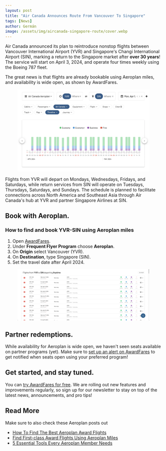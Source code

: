 ```yaml
---
layout: post
title: "Air Canada Announces Route From Vancouver To Singapore"
tags: [News]
author: Germán
image: /assets/img/aircanada-singapore-route/cover.webp
---
```


Air Canada announced its plan to reintroduce nonstop flights between Vancouver International Airport (YVR) and Singapore's Changi International Airport (SIN), marking a return to the Singapore market after **over 30 years**! The service will start on April 3, 2024, and operate four times weekly using the Boeing 787 fleet.

The great news is that flights are already bookable using Aeroplan miles, and availability is wide open, as shown by AwardFares.

<figure>
<img src="/assets/img/aircanada-singapore-route/yvr-sin-timeline.webp" alt="Air Canada Vancouver to Singapore on AwardFares." />
</figure>

Flights from YVR will depart on Mondays, Wednesdays, Fridays, and Saturdays, while return services from SIN will operate on Tuesdays, Thursdays, Saturdays, and Sundays. The schedule is planned to facilitate connections across North America and Southeast Asia through Air Canada's hub at YVR and partner Singapore Airlines at SIN.


## Book with Aeroplan.


### How to find and book YVR-SIN using Aeroplan miles

1. Open [AwardFares](https://awardfares.com/search).
2. Under **Frequent Flyer Program** choose **Aeroplan**.
3. On **Origin** select Vancouver (YVR).
4. On **Destination**, type Singapore (SIN).
5. Set the travel date after April 2024.

<figure>
<img src="/assets/img/aircanada-singapore-route/yvr-sin-list.webp" alt="Air Canada Vancouver to Singapore on AwardFares." />
</figure>

## Partner redemptions.

While availability for Aeroplan is wide open, we haven't seen seats available on partner programs (yet). Make sure to [set up an alert on AwardFares](https://awardfares.com/alerts) to get notified when seats open using your preferred program!

## Get started, and stay tuned.

You can [try AwardFares for free](https://awardfares.com/). We are rolling out new features and improvements regularly, so sign up for our newsletter to stay on top of the latest news, announcements, and pro tips!

## Read More

Make sure to also check these Aeroplan posts out

- [How To Find The Best Aeroplan Award Flights](https://blog.awardfares.com/aeroplan-guide/)
- [Find First-class Award Flights Using Aeroplan Miles](https://blog.awardfares.com/aeroplan-first-class-awards/)
- [5 Essential Tools Every Aeroplan Member Needs](https://blog.awardfares.com/aeroplan-tools/)